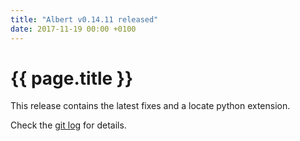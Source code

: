 ```yaml
---
title: "Albert v0.14.11 released"
date: 2017-11-19 00:00 +0100
---
```


# {{ page.title }}

This release contains the latest fixes and a locate python extension.

Check the [git log](https://github.com/albertlauncher/albert/commits/v0.14.11) for details.
